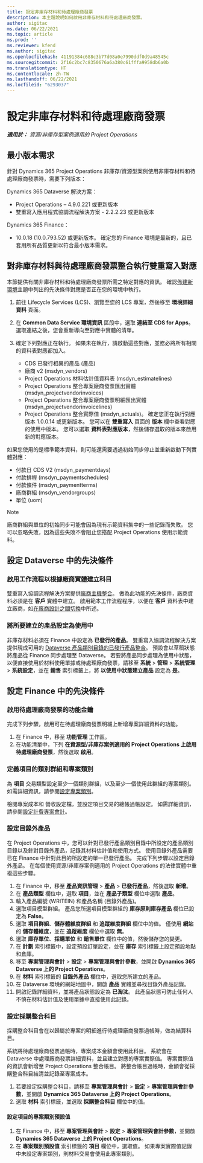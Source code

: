 ```yaml
---
title: 設定非庫存材料和待處理廠商發票
description: 本主題說明如何啟用非庫存材料和待處理廠商發票。
author: sigitac
ms.date: 06/22/2021
ms.topic: article
ms.prod: ''
ms.reviewer: kfend
ms.author: sigitac
ms.openlocfilehash: 41191384c688c3b77d08a0e7990ddf0d9a48545c
ms.sourcegitcommit: 2f16c2bc7c8350676a6a380c61fffa9958db6a0b
ms.translationtype: HT
ms.contentlocale: zh-TW
ms.lasthandoff: 06/22/2021
ms.locfileid: "6293037"
---
```

# <a name="configure-non-stocked-materials-and-pending-vendor-invoices"></a>設定非庫存材料和待處理廠商發票

_**適用於：** 資源/非庫存型案例適用的 Project Operations_

## <a name="minimum-version-requirement"></a>最小版本需求

針對 Dynamics 365 Project Operations 非庫存/資源型案例使用非庫存材料和待處理廠商發票時，需要下列版本：

Dynamics 365 Dataverse 解決方案：

- Project Operations – 4.9.0.221 或更新版本
- 雙重寫入應用程式協調流程解決方案 - 2.2.2.23 或更新版本

Dynamics 365 Finance：
- 10.0.18 (10.0.793.52) 或更新版本。 確定您的 Finance 環境是最新的，且已套用所有品質更新以符合最小版本需求。

## <a name="run-dual-write-maps-for-non-stocked-materials-and-vendor-invoice-integration"></a>對非庫存材料與待處理廠商發票整合執行雙重寫入對應

本節提供有關非庫存材料和待處理廠商發票所需之特定對應的資訊。 確認[佈建新環境](../environment/resource-provision-new-environment.md#run-project-operations-dual-write-maps)主題中列出的先決條件對應是否正在您的環境中執行。

1. 前往 Lifecycle Services (LCS)、瀏覽至您的 LCS 專案，然後移至 **環境詳細資料** 頁面。
2. 在 **Common Data Service 環境資訊** 區段中，選取 **連結至 CDS for Apps**。 選取連結之後，您會重新導向至對應中實體的清單。
3. 確定下列對應正在執行。 如果未在執行，請啟動這些對應，並務必將所有相關的資料表對應都加入。

    - CDS 已發行相異的產品 (產品)
    - 廠商 v2 (msdyn_vendors)
    - Project Operations 材料估計值資料表 (msdyn_estimatelines)
    - Project Operations 整合專案廠商發票匯出實體 (msdyn_projectvendorinvoices)
    - Project Operations 整合專案廠商發票明細匯出實體 (msdyn_projectvendorinvoicelines)
    - Project Operations 整合實際值 (msdyn_actuals)。 確定您正在執行對應版本 1.0.0.14 或更新版本。 您可以在 **雙重寫入** 頁面的 **版本** 欄中查看對應的使用中版本。 您可以選取 **資料表對應版本**，然後儲存選取的版本來啟用新的對應版本。

如果您使用的是標準範本資料，則可能還需要透過初始同步停止並重新啟動下列實體對應：
  - 付款日 CDS V2 (msdyn_paymentdays)
  - 付款排程 (msdyn_paymentschedules)
  - 付款條件 (msdyn_paymentterms)
  - 廠商群組 (msdyn_vendorgroups)
  - 單位 (uom)

> [!NOTE]
> 廠商群組與單位的初始同步可能會因為現有示範資料集中的一些記錄而失敗。 您可以忽略失敗，因為這些失敗不會阻止您搭配 Project Operations 使用示範資料。

## <a name="configure-prerequisites-in-dataverse"></a>設定 Dataverse 中的先決條件

### <a name="activate-workflow-to-create-accounts-based-on-vendor-entity"></a>啟用工作流程以根據廠商實體建立科目

雙重寫入協調流程解決方案提供[廠商主機整合](/dynamics365/fin-ops-core/dev-itpro/data-entities/dual-write/vendor-mapping)。 做為此功能的先決條件，廠商資料必須是在 **客戶** 實體中建立。 啟用範本工作流程程序，以便在 **客戶** 資料表中建立廠商，如[在廠商設計之間切換](/dynamics365/fin-ops-core/dev-itpro/data-entities/dual-write/vendor-switch)中所述。

### <a name="set-products-to-be-created-as-active"></a>將所要建立的產品設定為使用中

非庫存材料必須在 Finance 中設定為 **已發行的產品**。 雙重寫入協調流程解決方案提供現成可用的 [Dataverse 產品類別目錄的已發行產品整合](/dynamics365/fin-ops-core/dev-itpro/data-entities/dual-write/product-mapping)。 預設會以草稿狀態將產品從 Finance 同步處理至 Dataverse。 若要將產品同步處理為使用中狀態，以便直接使用於材料使用單據或待處理廠商發票，請移至 **系統** > **管理** > **系統管理** > **系統設定**，並在 **銷售** 索引標籤上，將 **以使用中狀態建立產品** 設定為 **是**。

## <a name="configure-prerequisites-in-finance"></a>設定 Finance 中的先決條件

### <a name="enable-the-feature-key-for-pending-vendor-invoices"></a>啟用待處理廠商發票的功能金鑰

完成下列步驟，啟用可在待處理廠商發票明細上新增專案詳細資料的功能。

1. 在 Finance 中，移至 **功能管理** 工作區。
2. 在功能清單中，下列 **在資源型/非庫存案例適用的 Project Operations 上啟用待處理廠商發票**，然後選取 **啟用**。

### <a name="define-category-groups-and-project-categories-for-items"></a>定義項目的類別群組和專案類別

為 **項目** 交易類型設定至少一個類別群組，以及至少一個使用此群組的專案類別。 如需詳細資訊，請參閱[設定專案類別](../project-accounting/configure-project-categories.md#category-groups)。

檢閱專案成本和 營收設定檔，並設定項目交易的總帳過帳設定。 如需詳細資訊，請參閱[設定計費專案會計](../project-accounting/configure-accounting-billable-projects.md)。

### <a name="set-up-a-write-in-product"></a>設定目錄外產品

在 Project Operations 中，您可以針對已發行產品類別目錄中所設定的產品類別目錄以及針對目錄外產品，記錄其材料估計值和使用方式。 使用目錄外產品需要已在 Finance 中針對此目的所設定的單一已發行產品。 完成下列步驟以設定目錄外產品。 在每個使用資源/非庫存案例適用的 Project Operations 的法律實體中重複這些步驟。

1. 在 Finance 中，移至 **產品資訊管理** > **產品** > **已發行產品**，然後選取 **新增**。
2. 在 **產品類型** 欄位中，選取 **項目**，並在 **產品子類型** 欄位中選取 **產品**。
3. 輸入產品編號 (WRITEIN) 和產品名稱 (目錄外產品)。
4. 選取項目模型群組。 產品您所選項目模型群組的 **庫存原則庫存產品** 欄位已設定為 **False**。
5. 選取 **項目群組**、**儲存體維度群組** 和 **追蹤維度群組** 欄位中的值。 僅使用 **網站** 的 **儲存體維度**，並在 **追蹤維度** 欄位中選取 **無**。
6. 選取 **庫存單位**、**採購單位** 和 **銷售單位** 欄位中的值，然後儲存您的變更。
7. 在 **計劃** 索引標籤中，設定預設訂單設定，並在 **庫存** 索引標籤上設定預設地點和倉庫。
8. 移至 **專案管理與會計** > **設定** > **專案管理與會計參數**，並開啟 **Dynamics 365 Dataverse 上的 Project Operations**。 
9. 在 **材料** 索引標籤的 **目錄外產品** 欄位中，選取您所建立的產品。
10. 在 Dataverse 環境的網站地圖中，開啟 **產品** 實體並尋找目錄外產品記錄。 
11. 開啟記錄詳細資料，並將產品狀態設定為 **已淘汰**。 此產品狀態可防止任何人不慎在材料估計值及使用單據中直接使用此記錄。

### <a name="set-up-a-procurement-integration-account"></a>設定採購整合科目

採購整合科目會在以歸屬於專案的明細進行待處理廠商發票過帳時，做為結算科目。

系統將待處理廠商發票過帳時，專案成本金額會使用此科目。 系統會在 Dataverse 中處理廠商發票詳細資料，並且建立對應的專案實際值。 專案實際值的資訊會新增至 Project Operations 整合帳目。 將整合帳目過帳時，金額會從採購整合科目結清並記錄至專案成本。

1. 若要設定採購整合科目，請移至 **專案管理與會計** > **設定** > **專案管理與會計參數**，並開啟 **Dynamics 365 Dataverse 上的 Project Operations**。 
2. 選取 **材料** 索引標籤，並選取 **採購整合科目** 欄位中的值。

#### <a name="set-up-project-category-defaults-for-an-item"></a>設定項目的專案類別預設值

1. 在 Finance 中，移至 **專案管理與會計** > **設定** > **專案管理與會計參數**，並開啟 **Dynamics 365 Dataverse 上的 Project Operations**。 
2. 在 **專案類別預設值** 索引標籤的 **項目** 欄位中，選取值。 如果專案實際值記錄中未設定專案類別，則材料交易會使用此專案類別。
